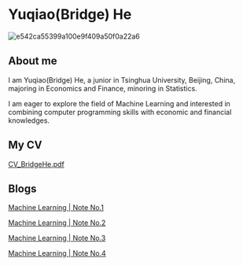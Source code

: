 # Yuqiao(Bridge) He

![e542ca55399a100e9f409a50f0a22a6](https://user-images.githubusercontent.com/110859502/183576694-a9fb6b0b-4eb1-493f-a84f-d395b2141c8c.jpg)

## About me
I am Yuqiao(Bridge) He, a junior in Tsinghua University, Beijing, China, majoring in Economics and Finance, minoring in Statistics. 

I am eager to explore the field of Machine Learning and interested in combining computer programming skills with economic and financial knowledges. 

## My CV
[CV_BridgeHe.pdf](https://github.com/Bridge-He/Bridge-He.github.io/files/9287393/CV_BridgeHe.pdf)

## Blogs
[Machine Learning | Note No.1](https://mp.weixin.qq.com/s/yA5Qy3ZQ9Xg3SjcjMmwdlg)


[Machine Learning | Note No.2](https://mp.weixin.qq.com/s/RmlB3Q7hkcW7NlU0nxDR1Q)


[Machine Learning | Note No.3](https://mp.weixin.qq.com/s/cJVh-5ZWgeTNc_lOst_WhA)


[Machine Learning | Note No.4](https://mp.weixin.qq.com/s/tRgVHPkBALCeQPIJlYB0Bg)
